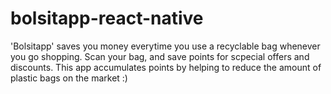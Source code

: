 # bolsitapp-react-native
'Bolsitapp' saves you money everytime you use a recyclable bag whenever you go shopping. Scan your bag, and save points for scpecial offers and discounts. This app accumulates points by helping to reduce the amount of plastic bags on the market :)
